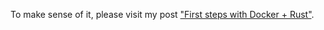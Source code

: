 To make sense of it, please visit my post ["First steps with Docker + Rust"](https://dev.to/rogertorres/first-steps-with-docker-rust-30oi).
